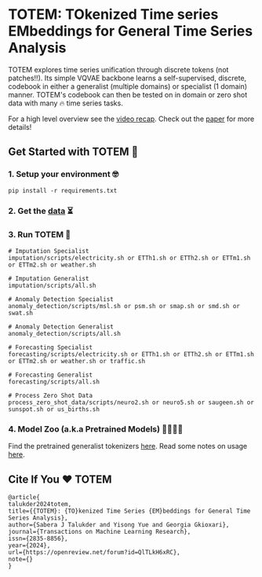 # TOTEM: TOkenized Time series EMbeddings for General Time Series Analysis
TOTEM explores time series unification through discrete tokens (not patches!!). Its simple VQVAE backbone learns a self-supervised, discrete, codebook in either a generalist (multiple domains) or specialist (1 domain) manner.
TOTEM's codebook can then be tested on in domain or zero shot data with many 🔥 time series tasks.

For a high level overview see the [video recap](https://www.youtube.com/watch?v=OqrCpdb6MJk).
Check out the [paper](https://arxiv.org/pdf/2402.16412.pdf) for more details!

## Get Started with TOTEM 💪

### 1. Setup your environment 🤓
```
pip install -r requirements.txt
```

### 2. Get the [data](https://drive.google.com/drive/u/0/folders/1gI36rS8irRZ32ibzKBPGncDmMXQtEf1C) ⏳

### 3. Run TOTEM 🚀

```
# Imputation Specialist
imputation/scripts/electricity.sh or ETTh1.sh or ETTh2.sh or ETTm1.sh or ETTm2.sh or weather.sh

# Imputation Generalist
imputation/scripts/all.sh

# Anomaly Detection Specialist
anomaly_detection/scripts/msl.sh or psm.sh or smap.sh or smd.sh or swat.sh

# Anomaly Detection Generalist
anomaly_detection/scripts/all.sh

# Forecasting Specialist
forecasting/scripts/electricity.sh or ETTh1.sh or ETTh2.sh or ETTm1.sh or ETTm2.sh or weather.sh or traffic.sh

# Forecasting Generalist
forecasting/scripts/all.sh

# Process Zero Shot Data
process_zero_shot_data/scripts/neuro2.sh or neuro5.sh or saugeen.sh or sunspot.sh or us_births.sh
```

### 4. Model Zoo (a.k.a Pretrained Models) 🦑🐯🐊🐳
Find the pretrained generalist tokenizers [here](https://drive.google.com/drive/u/0/folders/1TSwPHDMAhcpe2AKl4xsVbUUmAvd_Tp-Z).
Read some notes on usage [here](https://docs.google.com/document/d/1GbqYFBsTZWKoXu2yFs49sP9X311q8BsnjNsfHYYN_Wg/edit?tab=t.0).


## Cite If You ❤️ TOTEM

```
@article{
talukder2024totem,
title={{TOTEM}: {TO}kenized Time Series {EM}beddings for General Time Series Analysis},
author={Sabera J Talukder and Yisong Yue and Georgia Gkioxari},
journal={Transactions on Machine Learning Research},
issn={2835-8856},
year={2024},
url={https://openreview.net/forum?id=QlTLkH6xRC},
note={}
}

